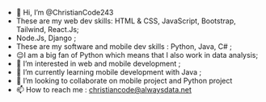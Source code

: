 - 👋 Hi, I’m @ChristianCode243
- These are my web dev skills: HTML & CSS, JavaScript, Bootstrap, Tailwind, React.Js;
- Node.Js, Django ;
- These are my software and mobile dev skills : Python, Java, C# ;
- 😌I am a big fan of Python which means that I also work in data analysis;
- 👀 I’m interested in web and mobile development ;
- 🌱 I’m currently learning mobile development with Java ;
- 💞️ I’m looking to collaborate on mobile project and Python project
- 📫 How to reach me : christiancode@alwaysdata.net

<!---
ChristianCode243/ChristianCode243 is a ✨ special ✨ repository because its `README.md` (this file) appears on your GitHub profile.
You can click the Preview link to take a look at your changes.
--->
